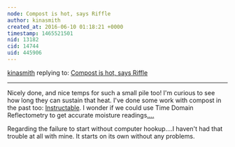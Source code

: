 ```yaml
---
node: Compost is hot, says Riffle
author: kinasmith
created_at: 2016-06-10 01:18:21 +0000
timestamp: 1465521501
nid: 13182
cid: 14744
uid: 445906
---
```




[kinasmith](../profile/kinasmith) replying to: [Compost is hot, says Riffle](../notes/cfastie/06-09-2016/compost-is-hot-says-riffle)

----
Nicely done, and nice temps for such a small pile too! I'm curious to see how long they can sustain that heat. 
I've done some work with compost in the past too: [Instructable](http://www.instructables.com/id/Compost-Sensor/). I wonder if we could use Time Domain Reflectometry to get accurate moisture readings[....](http://www.mdpi.com/1424-8220/14/10/19639/pdf)

Regarding the failure to start without computer hookup....I haven't had that trouble at all with mine. It starts on its own without any problems. 